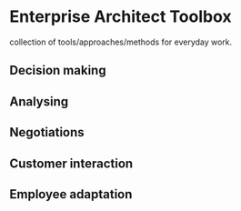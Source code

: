 # Enterprise Architect Toolbox
collection of tools/approaches/methods for everyday work.

## Decision making

## Analysing

## Negotiations

## Customer interaction

## Employee adaptation